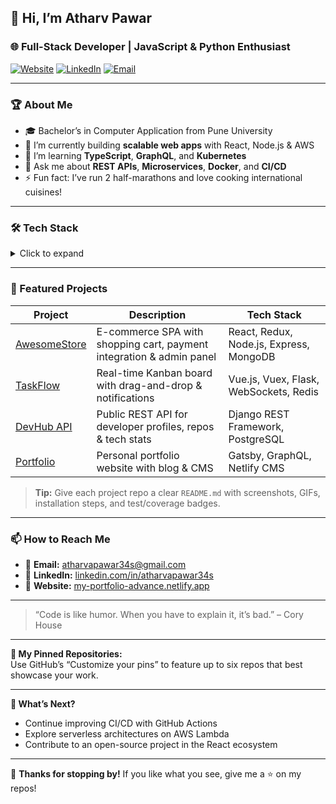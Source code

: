 <!--
  Hi there 👋 Welcome to my GitHub Profile!
-->

## 👋 Hi, I’m Atharv Pawar

### 🌐 Full-Stack Developer | JavaScript & Python Enthusiast

[![Website](https://img.shields.io/badge/Website-my--portfolio--advance.netlify.app-4C51BF?logo=netlify)](https://my-portfolio-advance.netlify.app/)
[![LinkedIn](https://img.shields.io/badge/LinkedIn-atharvapawar-0A66C2?logo=linkedin)](https://www.linkedin.com/in/atharvapawar34s)
[![Email](https://img.shields.io/badge/Email-atharvapawar34s%40gmail.com-DD4B39?logo=gmail)](mailto:atharvapawar34s@gmail.com)

---

### 🏆 About Me
- 🎓 Bachelor’s in Computer Application from Pune University  
- 🔭 I’m currently building **scalable web apps** with React, Node.js & AWS  
- 🌱 I’m learning **TypeScript**, **GraphQL**, and **Kubernetes**  
- 💬 Ask me about **REST APIs**, **Microservices**, **Docker**, and **CI/CD**  
- ⚡ Fun fact: I’ve run 2 half-marathons and love cooking international cuisines!

---

### 🛠️ Tech Stack

<details>
  <summary>Click to expand</summary>
  
#### Frontend
- **Languages & Frameworks:** JavaScript (ES6+), TypeScript, React, Redux  
- **UI & Styling:** HTML5, CSS3, SASS, Tailwind CSS, Bootstrap  

#### Backend
- **Languages & Frameworks:** Node.js, Express.js, Python, Django, Flask  
- **APIs & Protocols:** REST, GraphQL, WebSockets  

#### Database & Storage
- **Relational:** PostgreSQL, MySQL  
- **NoSQL:** MongoDB, Redis  
- **Storage & Caching:** AWS S3, Redis  

#### DevOps & Cloud
- **Containers:** Docker, Docker Compose  
- **CI/CD:** GitHub Actions, Jenkins  
- **Cloud Providers:** AWS (EC2, Lambda, RDS), Heroku, Netlify  

#### Testing
- **Unit & Integration:** Jest, Mocha, Chai, pytest  
- **E2E:** Cypress, Selenium  

#### Tools & Others
- Git, GitHub, Linux, VS Code, Postman, Swagger, Figma  

</details>

---

### 🚀 Featured Projects

| Project                                                    | Description                                                          | Tech Stack                               |
|------------------------------------------------------------|----------------------------------------------------------------------|------------------------------------------|
| [AwesomeStore](https://github.com/atharvapawar/AwesomeStore) | E-commerce SPA with shopping cart, payment integration & admin panel | React, Redux, Node.js, Express, MongoDB  |
| [TaskFlow](https://github.com/atharvapawar/TaskFlow)       | Real-time Kanban board with drag-and-drop & notifications            | Vue.js, Vuex, Flask, WebSockets, Redis   |
| [DevHub API](https://github.com/atharvapawar/DevHub-API)   | Public REST API for developer profiles, repos & tech stats           | Django REST Framework, PostgreSQL        |
| [Portfolio](https://github.com/atharvapawar/portfolio)     | Personal portfolio website with blog & CMS                           | Gatsby, GraphQL, Netlify CMS             |

> **Tip:** Give each project repo a clear `README.md` with screenshots, GIFs, installation steps, and test/coverage badges.

---

### 📫 How to Reach Me

- 📧 **Email:** [atharvapawar34s@gmail.com](mailto:atharvapawar34s@gmail.com)  
- 💼 **LinkedIn:** [linkedin.com/in/atharvapawar34s](https://www.linkedin.com/in/atharvapawar34s)  
- 📝 **Website:** [my-portfolio-advance.netlify.app](https://my-portfolio-advance.netlify.app/)

---

> “Code is like humor. When you have to explain it, it’s bad.” – Cory House

---

**🔔 My Pinned Repositories:**  
Use GitHub’s “Customize your pins” to feature up to six repos that best showcase your work.

---

**🔭 What’s Next?**  
- Continue improving CI/CD with GitHub Actions  
- Explore serverless architectures on AWS Lambda  
- Contribute to an open-source project in the React ecosystem

---

💖 **Thanks for stopping by!** If you like what you see, give me a ⭐ on my repos!  
